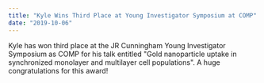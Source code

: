 ```yaml
---
title: "Kyle Wins Third Place at Young Investigator Symposium at COMP"
date: "2019-10-06"
---
```


Kyle has won third place at the JR Cunningham Young Investigator Symposium as COMP for his talk entitled "Gold nanoparticle uptake in synchronized monolayer and multilayer cell populations". A huge congratulations for this award!
